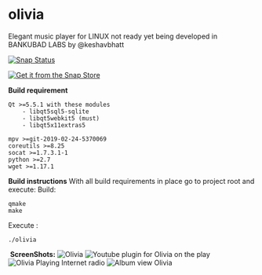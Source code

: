 # olivia
Elegant music player for LINUX 
not ready yet
being developed in BANKUBAD LABS by @keshavbhatt

[![Snap Status](https://build.snapcraft.io/badge/keshavbhatt/olivia.svg)](https://build.snapcraft.io/user/keshavbhatt/olivia)

[![Get it from the Snap Store](https://snapcraft.io/static/images/badges/en/snap-store-black.svg)](https://snapcraft.io/olivia-test)

﻿**Build requirement**

    Qt >=5.5.1 with these modules
        - libqt5sql5-sqlite
        - libqt5webkit5 (must)
        - libqt5x11extras5
        
    mpv >=git-2019-02-24-5370069
    coreutils >=8.25
    socat >=1.7.3.1-1
    python >=2.7
    wget >=1.17.1
    
**Build instructions**
With all build requirements in place go to project root and execute:
Build:

    qmake
    make
    
Execute :

    ./olivia
     
﻿
**ScreenShots:**
![Olivia](https://dashboard.snapcraft.io/site_media/appmedia/2019/03/olivia_linux_ubuntu_1.jpeg)
![Youtube plugin for Olivia on the play](https://dashboard.snapcraft.io/site_media/appmedia/2019/03/olivia_linux_ubuntu_2.jpeg)
![Olivia Playing Internet radio](https://dashboard.snapcraft.io/site_media/appmedia/2019/03/olivia_linux_ubuntu_3.jpeg)
![Album view Olivia](https://dashboard.snapcraft.io/site_media/appmedia/2019/03/olvia_linux_ubuntu_keshav_bhatt_4.jpeg)
